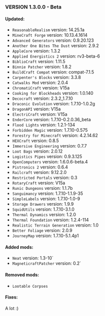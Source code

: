 
### VERSION 1.3.0.0 - Beta


#### Updated:
* `ReasonableRealism` version: 14.25.1a
* `MineCraft Forge` version: 10.13.4.1614
* `Advanced Generators` version: 0.9.20.123
* `Another One Bites The Dust` version: 2.9.2
* `AppleCore` version: 1.3.2
* `Applied Energistics 2` version: rv3-beta-6
* `BiblioCraft` version: 1.11.5
* `Binnie Patcher` version: 1.8.2
* `BuildCraft Compat` version: compat-7.1.5
* `Carpenter's Blocks` version: 3.3.8
* `Catwalks Mod` version: 2.0.4
* `ChromatiCraft` version: V15a
* `Cooking for Blockheads` version: 1.0.140
* `Decocraft` version: 2.3.2_1.7.10
* `Draconic Evolution` version: 1.7.10-1.0.2g
* `DragonAPI` version: V15a
* `ElectriCraft` version: V15a
* `EnderCore` version: 1.7.10-0.2.0.36_beta
* `Flood Lights` version: 1.2.1-134
* `Forbidden Magic` version: 1.7.10-0.575
* `Forestry for Minecraft` version: 4.2.14.62
* `HEXCraft` version: 0.8.5
* `Immersive Engineering` version: 0.7.7
* `Loot Bags` version: 2.0.12
* `Logistics Pipes` version: 0.9.3.125
* `OpenComputers` version: 1.6.0.6-beta.4
* `Pistronics 2` version: 0.6.4
* `Railcraft` version: 9.12.2.0
* `Restricted Portals` version: 0.3
* `RotaryCraft` version: V15a
* `Runic Dungeons` version: 1.1.7b
* `Sanguimancy` version: 1.7.10-1.1.9-35
* `SimpleLabels` version: 1.7.10-1.0-9
* `Storage Drawers` version: 1.9.9
* `SquidUtils` version: 1.7.10-3.1.0
* `Thermal Dynamics` version: 1.2.0
* `Thermal Foundation` version: 1.2.4-114
* `Realistic Terrain Generation` version: 1.0
* `Better Foliage` version: 2.0.9
* `JourneyMap` version: 1.7.10-5.1.4p1


#### Added mods:

* `Neat` version: 1.3-10`
* `MagneticraftPatcher` version: 0.2`


#### Removed mods:

* `Lootable Corpses`

#### Fixes:

A lot :)
